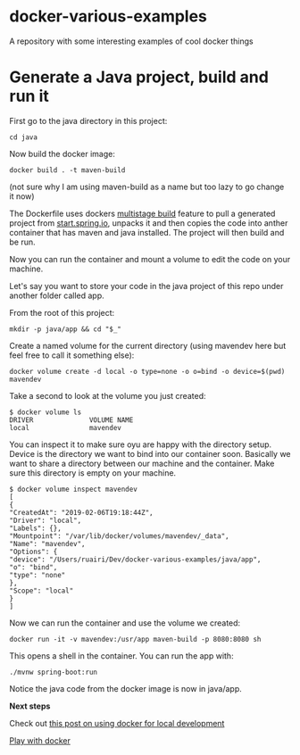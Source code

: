 # docker-various-examples

A repository with some interesting examples of cool docker things

# Generate a Java project, build and run it

First go to the java directory in this project:

`cd java`

Now build the docker image:

`docker build . -t maven-build`

(not sure why I am using maven-build as a name but too lazy to go change it now)

The Dockerfile uses dockers [multistage build](https://docs.docker.com/develop/develop-images/multistage-build/) feature to pull a generated project from [start.spring.io](https://start.spring.io/), unpacks it and then copies the code into anther container that has maven and java installed. The project will then build and be run.

Now you can run the container and mount a volume to edit the code on your machine.

Let's say you want to store your code in the java project of this repo under another folder called app.

From the root of this project:

`mkdir -p java/app && cd "$_"`

Create a named volume for the current directory (using mavendev here but feel free to call it something else):

`docker volume create -d local -o type=none -o o=bind -o device=$(pwd) mavendev`

Take a second to look at the volume you just created:

```
$ docker volume ls
DRIVER              VOLUME NAME
local               mavendev
```

You can inspect it to make sure oyu are happy with the directory setup. Device is the directory we want to bind into our container soon. Basically we want to share a directory between our machine and the container. Make sure this directory is empty on your machine.

```
$ docker volume inspect mavendev
[
{
"CreatedAt": "2019-02-06T19:18:44Z",
"Driver": "local",
"Labels": {},
"Mountpoint": "/var/lib/docker/volumes/mavendev/_data",
"Name": "mavendev",
"Options": {
"device": "/Users/ruairi/Dev/docker-various-examples/java/app",
"o": "bind",
"type": "none"
},
"Scope": "local"
}
]
```

Now we can run the container and use the volume we created:

`docker run -it -v mavendev:/usr/app maven-build -p 8080:8080 sh`

This opens a shell in the container.
You can run the app with:

`./mvnw spring-boot:run`

Notice the java code from the docker image is now in java/app.

**Next steps**

Check out [this post on using docker for local development](http://www.realgorithm.io/2018/04/simple-dev-environment-with-docker-compose/)

[Play with docker](https://labs.play-with-docker.com/)
